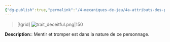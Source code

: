 ```yaml
---
{"dg-publish":true,"permalink":"/4-mecaniques-de-jeu/4a-attributs-des-personnages/traits-de-caractere/fourbe/"}
---
```


>[!grid] 
>![trait_deceitful.png|150](/img/user/Z.%20Ressources/Traits_images/Trait_deceitful.png)

**Description**:: Mentir et tromper est dans la nature de ce personnage.





